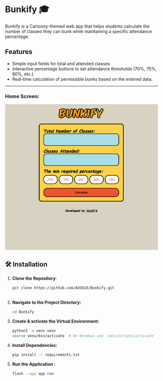 # Bunkify 🎓

Bunkify is a Cartoony-themed web app that helps students calculate the number of classes they can bunk while maintaining a specific attendance percentage.


##  Features

- Simple input fields for total and attended classes.
- Interactive percentage buttons to set attendance thresholds (70%, 75%, 80%, etc.).
- Real-time calculation of permissible bunks based on the entered data.

---



### Home Screen:
![Home Screen](assets/Bunkify1.png)


## 🛠 Installation
1. **Clone the Repository**:
   ```bash
   git clone https://github.com/AUS616/Bunkify.git
  
   
2. **Navigate to the Project Directory:**
    ```bash
   cd Bunkify 
3. **Create & activate the Virtual Environment:**
   ```bash
   python3 -m venv venv
   source venv/bin/activate  # On Windows use `venv\Scripts\activate`       

7. **Install Dependencies:**
   ```bash
   pip install -r requirements.txt
9. **Run the Application :**
    ```bash
   flask --app app run
